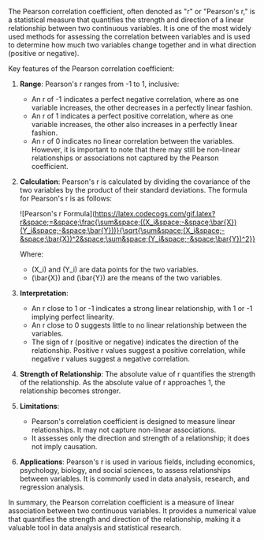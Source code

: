 The Pearson correlation coefficient, often denoted as "r" or "Pearson's r," is a statistical measure that quantifies the strength and direction of a linear relationship between two continuous variables. It is one of the most widely used methods for assessing the correlation between variables and is used to determine how much two variables change together and in what direction (positive or negative).

Key features of the Pearson correlation coefficient:

1. **Range**: Pearson's r ranges from -1 to 1, inclusive:
   - An r of -1 indicates a perfect negative correlation, where as one variable increases, the other decreases in a perfectly linear fashion.
   - An r of 1 indicates a perfect positive correlation, where as one variable increases, the other also increases in a perfectly linear fashion.
   - An r of 0 indicates no linear correlation between the variables. However, it is important to note that there may still be non-linear relationships or associations not captured by the Pearson coefficient.

2. **Calculation**: Pearson's r is calculated by dividing the covariance of the two variables by the product of their standard deviations. The formula for Pearson's r is as follows:

   ![Pearson's r Formula](https://latex.codecogs.com/gif.latex?r&space;=&space;\frac{\sum&space;((X_i&space;-&space;\bar{X})(Y_i&space;-&space;\bar{Y}))}{\sqrt{\sum&space;(X_i&space;-&space;\bar{X})^2&space;\sum&space;(Y_i&space;-&space;\bar{Y})^2}}

   Where:
   - \(X_i\) and \(Y_i\) are data points for the two variables.
   - \(\bar{X}\) and \(\bar{Y}\) are the means of the two variables.

3. **Interpretation**:
   - An r close to 1 or -1 indicates a strong linear relationship, with 1 or -1 implying perfect linearity.
   - An r close to 0 suggests little to no linear relationship between the variables.
   - The sign of r (positive or negative) indicates the direction of the relationship. Positive r values suggest a positive correlation, while negative r values suggest a negative correlation.

4. **Strength of Relationship**: The absolute value of r quantifies the strength of the relationship. As the absolute value of r approaches 1, the relationship becomes stronger.

5. **Limitations**:
   - Pearson's correlation coefficient is designed to measure linear relationships. It may not capture non-linear associations.
   - It assesses only the direction and strength of a relationship; it does not imply causation.

6. **Applications**: Pearson's r is used in various fields, including economics, psychology, biology, and social sciences, to assess relationships between variables. It is commonly used in data analysis, research, and regression analysis.

In summary, the Pearson correlation coefficient is a measure of linear association between two continuous variables. It provides a numerical value that quantifies the strength and direction of the relationship, making it a valuable tool in data analysis and statistical research.